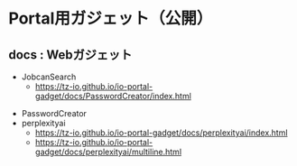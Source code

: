 # Portal用ガジェット（公開）

## docs : Webガジェット

- JobcanSearch
  - https://tz-io.github.io/io-portal-gadget/docs/PasswordCreator/index.html
* PasswordCreator
* perplexityai
  - https://tz-io.github.io/io-portal-gadget/docs/perplexityai/index.html
  - https://tz-io.github.io/io-portal-gadget/docs/perplexityai/multiline.html
